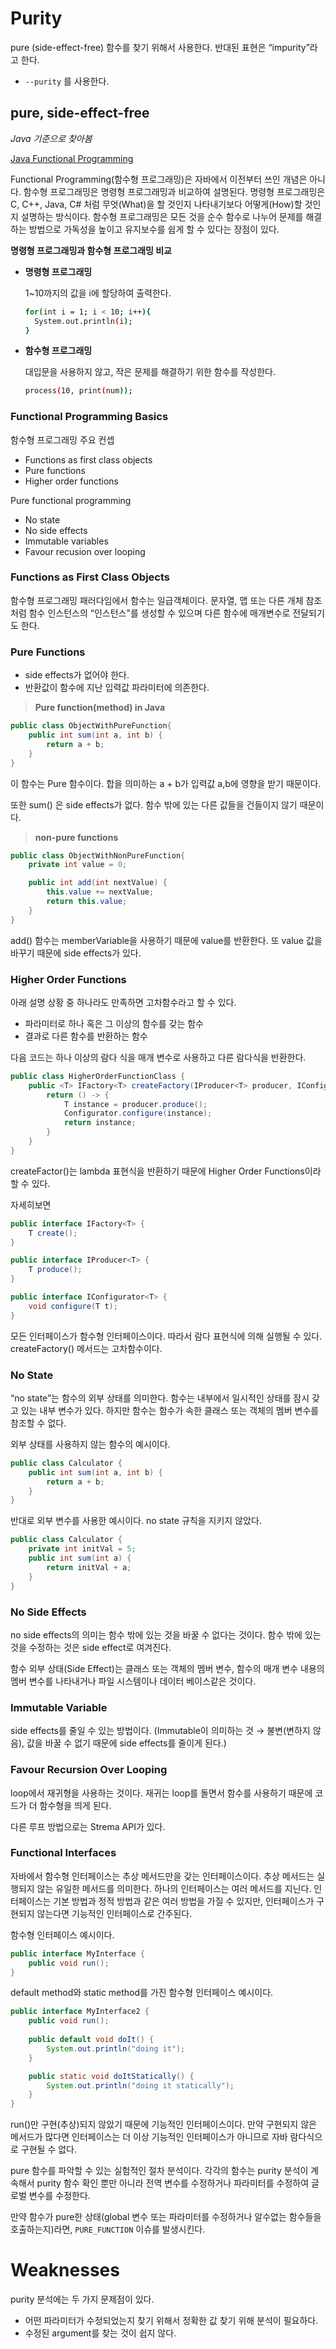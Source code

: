 # Purity

pure (side-effect-free) 함수를 찾기 위해서 사용한다. 반대된 표현은 “impurity”라고 한다.

- `--purity` 를 사용한다.



## pure, side-effect-free

*Java 기준으로 찾아봄*

[Java Functional Programming](https://jenkov.com/tutorials/java-functional-programming/index.html)

Functional Programming(함수형 프로그래밍)은 자바에서 이전부터 쓰인 개념은 아니다. 함수형 프로그래밍은 명령형 프로그래밍과 비교하여 설명된다. 명령형 프로그래밍은 C, C++, Java, C# 처럼 무엇(What)을 할 것인지 나타내기보다 어떻게(How)할 것인지 설명하는 방식이다. 함수형 프로그래밍은 모든 것을 순수 함수로 나누어 문제를 해결하는 방법으로 가독성을 높이고 유지보수를 쉽게 할 수 있다는 장점이 있다.

**명령형 프로그래밍과 함수형 프로그래밍 비교**

- **명령형 프로그래밍**

  1~10까지의 값을 i에 할당하여 출력한다.

  ```bash
  for(int i = 1; i < 10; i++){
  	System.out.println(i);
  }
  ```

- **함수형 프로그래밍**

  대입문을 사용하지 않고, 작은 문제를 해결하기 위한 함수를 작성한다.

  ```bash
  process(10, print(num));
  ```



### Functional Programming Basics

함수형 프로그래밍 주요 컨셉

- Functions as first class objects
- Pure functions
- Higher order functions

Pure functional programming

- No state
- No side effects
- Immutable variables
- Favour recusion over looping



### Functions as First Class Objects

함수형 프로그래밍 패러다임에서 함수는 일급객체이다. 문자열, 맵 또는 다른 개체 참조처럼 함수 인스턴스의 “인스턴스"를 생성할 수 있으며 다른 함수에 매개변수로 전달되기도 한다.



### Pure Functions

- side effects가 없어야 한다.
- 반환값이 함수에 지난 입력값 파라미터에 의존한다.

> **Pure function(method) in Java**

```java
public class ObjectWithPureFunction{
	public int sum(int a, int b) {
		return a + b;
	}
}
```

이 함수는 Pure 함수이다. 합을 의미하는 a + b가 입력값 a,b에 영향을 받기 때문이다.

또한 sum() 은 side effects가 없다. 함수 밖에 있는 다른 값들을 건들이지 않기 때문이다.

> **non-pure functions**

```java
public class ObjectWithNonPureFunction{
	private int value = 0;

	public int add(int nextValue) {
		this.value += nextValue;
		return this.value;
	}
}
```

add() 함수는 memberVariable을 사용하기 때문에 value를 반환한다. 또 value 값을 바꾸기 때문에 side effects가 있다.



### Higher Order Functions

아래 설명 상황 중 하나라도 만족하면 고차함수라고 할 수 있다.

- 파라미터로 하나 혹은 그 이상의 함수를 갖는 함수
- 결과로 다른 함수를 반환하는 함수

다음 코드는 하나 이상의 람다 식을 매개 변수로 사용하고 다른 람다식을 반환한다.

```java
public class HigherOrderFunctionClass {
	public <T> IFactory<T> createFactory(IProducer<T> producer, IConfigurator<T> configurator) {
		return () -> {
			T instance = producer.produce();
			Configurator.configure(instance);
			return instance;
		}
	}
}	
```

createFactor()는 lambda 표현식을 반환하기 때문에 Higher Order Functions이라 할 수 있다.

자세히보면

```java
public interface IFactory<T> {
	T create();
}
```

```java
public interface IProducer<T> {
	T produce();
}
```

```java
public interface IConfigurator<T> {
	void configure(T t);
}
```

모든 인터페이스가 함수형 인터페이스이다. 따라서 람다 표현식에 의해 실행될 수 있다. createFactory() 메서드는 고차함수이다.



### No State

“no state”는 함수의 외부 상태를 의미한다. 함수는 내부에서 일시적인 상태를 잠시 갖고 있는 내부 변수가 있다. 하지만 함수는 함수가 속한 클래스 또는 객체의 멤버 변수를 참조할 수 없다.

외부 상태를 사용하지 않는 함수의 예시이다.

```java
public class Calculator {
	public int sum(int a, int b) {
		return a + b;
	}
} 
```

반대로 외부 변수를 사용한 예시이다. no state 규칙을 지키지 않았다.

```java
public class Calculator {
	private int initVal = 5;
	public int sum(int a) {
		return initVal + a;
	}
} 
```



### No Side Effects

no side effects의 의미는 함수 밖에 있는 것을 바꿀 수 없다는 것이다. 함수 밖에 있는 것을 수정하는 것은 side effect로 여겨진다.

함수 외부 상태(Side Effect)는 클래스 또는 객체의 멤버 변수, 함수의 매개 변수 내용의 멤버 변수를 나타내거나 파일 시스템이나 데이터 베이스같은 것이다.



### Immutable Variable

side effects를 줄일 수 있는 방법이다. (Immutable이 의미하는 것 → 불변(변하지 않음), 값을 바꿀 수 없기 때문에 side effects를 줄이게 된다.)



### Favour Recursion Over Looping

loop에서 재귀형을 사용하는 것이다. 재귀는 loop를 돌면서 함수를 사용하기 때문에 코드가 더 함수형을 띄게 된다.

다른 루프 방법으로는 Strema API가 있다.



### Functional Interfaces

자바에서 함수형 인터페이스는 추상 메서드만을 갖는 인터페이스이다. 추상 메서드는 실행되지 않는 유일한 메서드를 의미한다. 하나의 인터페이스는 여러 메서드를 지닌다. 인터페이스는 기본 방법과 정적 방법과 같은 여러 방법을 가질 수 있지만, 인터페이스가 구현되지 않는다면 기능적인 인터페이스로 간주된다.

함수형 인터페이스 예시이다.

```java
public interface MyInterface {
	public void run();
}
```

default method와 static method를 가진 함수형 인터페이스 예시이다.

```java
public interface MyInterface2 {
	public void run();
	
	public default void doIt() {
		System.out.println("doing it");
	}

	public static void doItStatically() {
		System.out.println("doing it statically");
	}
}
```

run()만 구현(추상)되지 않았기 때문에 기능적인 인터페이스이다. 만약 구현되지 않은 메서드가 많다면 인터페이스는 더 이상 기능적인 인터페이스가 아니므로 자바 람다식으로 구현될 수 없다.


pure 함수를 파악할 수 있는 실험적인 절차 분석이다. 각각의 함수는 purity 분석이 계속해서 purity 함수 확인 뿐만 아니라 전역 변수를 수정하거나 파라미터를 수정하여 글로벌 변수를 수정한다.

만약 함수가 pure한 상태(global 변수 또는 파라미터를 수정하거나 알수없는 함수들을 호출하는지)라면, `PURE_FUNCTION` 이슈를 발생시킨다.



# Weaknesses

purity 분석에는 두 가지 문제점이 있다.

- 어떤 파라미터가 수정되었는지 찾기 위해서 정확한 값 찾기 위해 분석이 필요하다.
- 수정된 argument를 찾는 것이 쉽지 않다.